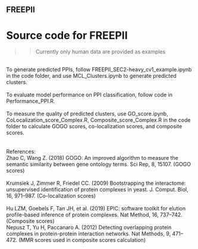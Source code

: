 ## FREEPII
# Source code for FREEPII <br />
>> Currently only human data are provided as examples
 <br />
To generate predicted PPIs, follow FREEPII_SEC2-heavy_cv1_example.ipynb in the code folder, and use MCL_Clusters.ipynb to generate predicted clusters.
<br />
<br />
To evaluate model performance on PPI classification, follow code in Performance_PPI.R.
<br />
<br />
To measure the quality of predicted clusters, use GO_score.ipynb, CoLocalization_score_Complex.R, Composite_score_Complex.R in the code folder to calculate GOGO scores, co-localization scores, and composite scores. <br />
<br />
<br />
References:
<br />
Zhao C, Wang Z. (2018) GOGO: An improved algorithm to measure the semantic similarity between gene ontology terms. Sci Rep, 8, 15107. (GOGO scores)
<br />
<br />
Krumsiek J, Zimmer R, Friedel CC. (2009) Bootstrapping the interactome: unsupervised identification of protein complexes in yeast. J. Comput. Biol, 16, 971–987.  (Co-localization scores)
<br />
<br />
Hu LZM, Goebels F, Tan JH, et al. (2019) EPIC: software toolkit for elution profile-based inference of protein complexes. Nat Method, 16, 737–742. (Composite scores)
<br />
Nepusz T, Yu H, Paccanaro A. (2012) Detecting overlapping protein complexes in protein-protein interaction networks. Nat Methods, 9, 471–472. (MMR scores used in composite scores calculation)
<br />
